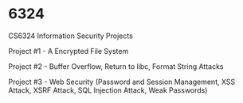 # 6324
CS6324 Information Security Projects

Project #1 - A Encrypted File System

Project #2 - Buffer Overflow, Return to libc, Format String Attacks

Project #3 - Web Security (Password and Session Management, XSS Attack, XSRF Attack, SQL Injection Attack, Weak Passwords)

